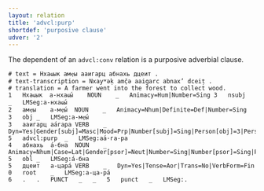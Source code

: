 ```yaml
---
layout: relation
title: 'advcl:purp'
shortdef: 'purposive clause'
udver: '2'
---
```


The dependent of an `advcl:conv` relation is a purposive adverbial clause.

~~~ conllu
# text = Нхаҩык амҿы ааигарц абнахь дцеит .
# text-transcription = Nxayʷəḳ amč̣ə aaigarc abnax’ dceiṭ .
# translation = A farmer went into the forest to collect wood.
1	Нхаҩык	а-нхаҩы́	NOUN	_	Animacy=Hum|Number=Sing	3	nsubj	_	LMSeg:а-нхаҩы́
2	амҿы	а-мҿы́	NOUN	_	Animacy=Nhum|Definite=Def|Number=Sing	3	obj	_	LMSeg:а-мҿы́
3	ааигарц	аа́гара	VERB	_	Dyn=Yes|Gender[subj]=Masc|Mood=Prp|Number[subj]=Sing|Person[obj]=3|Person[subj]=3|Trans=Yes|VerbForm=NonFin	5	advcl:purp	_	LMSeg:аа́·га-ра
4	абнахь	а́-бна	NOUN	_	Animacy=Nhum|Case=Lat|Gender[psor]=Neut|Number=Sing|Number[psor]=Sing|Person[psor]=3	5	obl	_	LMSeg:а́-бна
5	дцеит	а-цара́	VERB	_	Dyn=Yes|Tense=Aor|Trans=No|VerbForm=Fin	0	root	_	LMSeg:а-ца-ра́
6	.	.	PUNCT	_	_	5	punct	_	LMSeg:.

~~~

<!-- Interlanguage links updated Ne 5. května 2024, 18:20:35 CEST -->
